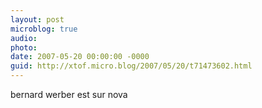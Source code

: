 ```yaml
---
layout: post
microblog: true
audio: 
photo: 
date: 2007-05-20 00:00:00 -0000
guid: http://xtof.micro.blog/2007/05/20/t71473602.html
---
```

bernard werber est sur nova

